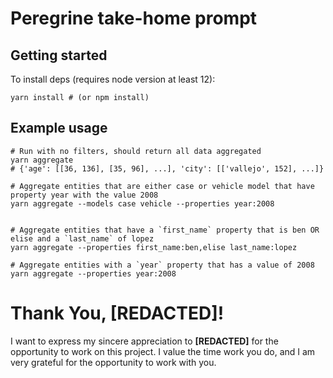 # Peregrine take-home prompt

## Getting started

To install deps (requires node version at least 12):

```
yarn install # (or npm install)
```

## Example usage

```
# Run with no filters, should return all data aggregated
yarn aggregate
# {'age': [[36, 136], [35, 96], ...], 'city': [['vallejo', 152], ...]}

# Aggregate entities that are either case or vehicle model that have property year with the value 2008
yarn aggregate --models case vehicle --properties year:2008


# Aggregate entities that have a `first_name` property that is ben OR elise and a `last_name` of lopez
yarn aggregate --properties first_name:ben,elise last_name:lopez

# Aggregate entities with a `year` property that has a value of 2008
yarn aggregate --properties year:2008
```

# Thank You, [REDACTED]!

I want to express my sincere appreciation to **[REDACTED]** for the opportunity to work on this project.
I value the time work you do, and I am very grateful for the opportunity to work with you.
